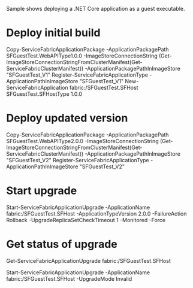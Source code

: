 Sample shows deploying a .NET Core application as a guest executable.


# Deploy initial build
Copy-ServiceFabricApplicationPackage -ApplicationPackagePath SFGuestTest.WebAPIType1.0.0 -ImageStoreConnectionString (Get-ImageStoreConnectionStringFromClusterManifest(Get-ServiceFabricClusterManifest)) -ApplicationPackagePathInImageStore "SFGuestTest\_V1"
Register-ServiceFabricApplicationType -ApplicationPathInImageStore "SFGuestTest\_V1"
New-ServiceFabricApplication fabric:/SFGuestTest.SFHost SFGuestTest.SFHostType 1.0.0

# Deploy updated version
Copy-ServiceFabricApplicationPackage -ApplicationPackagePath SFGuestTest.WebAPIType2.0.0  -ImageStoreConnectionString (Get-ImageStoreConnectionStringFromClusterManifest(Get-ServiceFabricClusterManifest))   -ApplicationPackagePathInImageStore "SFGuestTest\_V2"
Register-ServiceFabricApplicationType -ApplicationPathInImageStore "SFGuestTest\_V2"

# Start upgrade
Start-ServiceFabricApplicationUpgrade -ApplicationName fabric:/SFGuestTest.SFHost -ApplicationTypeVersion 2.0.0 -FailureAction Rollback -UpgradeReplicaSetCheckTimeout 1  -Monitored -Force


# Get status of upgrade
Get-ServiceFabricApplicationUpgrade fabric:/SFGuestTest.SFHost


Start-ServiceFabricApplicationUpgrade -ApplicationName fabric:/SFGuestTest.SFHost -UpgradeMode Invalid